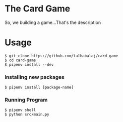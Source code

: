 # The Card Game
So, we building a game...That's the description 

# Usage
```
$ git clone https://github.com/talhabalaj/card-game
$ cd card-game
$ pipenv install --dev
```
### Installing new packages
```
$ pipenv install [package-name]
```
### Running Program
```
$ pipenv shell
$ python src/main.py
```
